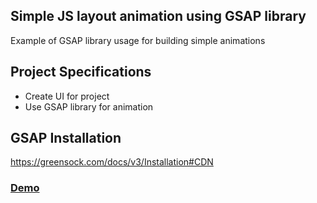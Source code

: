 ## Simple JS layout animation using GSAP library

Example of GSAP library usage for building simple animations

## Project Specifications

- Create UI for project
- Use GSAP library for animation

## GSAP Installation

https://greensock.com/docs/v3/Installation#CDN

<h3><a href="https://starchitect-gsap-animation.netlify.app/">Demo</a></h3>
